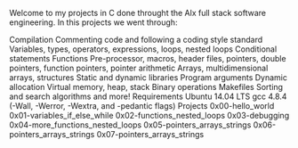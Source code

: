 Welcome to my projects in C done throught the Alx full stack software engineering. In this projects we went through:

Compilation Commenting code and following a coding style standard Variables, types, operators, expressions, loops, nested loops Conditional statements Functions Pre-processor, macros, header files, pointers, double pointers, function pointers, pointer arithmetic Arrays, multidimensional arrays, structures Static and dynamic libraries Program arguments Dynamic allocation Virtual memory, heap, stack Binary operations Makefiles Sorting and search algorithms and more! Requirements Ubuntu 14.04 LTS gcc 4.8.4 (-Wall, -Werror, -Wextra, and -pedantic flags) Projects 0x00-hello_world 0x01-variables_if_else_while 0x02-functions_nested_loops 0x03-debugging 0x04-more_functions_nested_loops 0x05-pointers_arrays_strings 0x06-pointers_arrays_strings 0x07-pointers_arrays_strings
